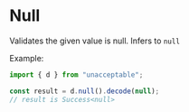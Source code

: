 # Null

Validates the given value is null. Infers to `null`

Example:

```ts
import { d } from "unacceptable";

const result = d.null().decode(null);
// result is Success<null>
```
